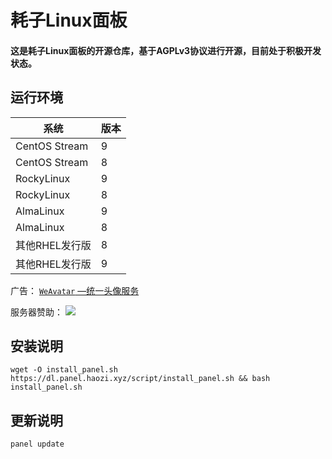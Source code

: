 耗子Linux面板
===============

#### 这是耗子Linux面板的开源仓库，基于AGPLv3协议进行开源，目前处于积极开发状态。

## 运行环境

| 系统            | 版本  |
|---------------|-----|
| CentOS Stream | 9   |
| CentOS Stream | 8   |
| RockyLinux    | 9   |
| RockyLinux    | 8   |
| AlmaLinux     | 9   |
| AlmaLinux     | 8   |
| 其他RHEL发行版     | 8   |
| 其他RHEL发行版     | 9   |

广告： [`WeAvatar` —统一头像服务](https://weavatar.com)

服务器赞助：
[![](https://img-cdn.haozi.xyz/2022/12/09/54a1b368700423a992789eca4af8b7e2.jpg)](http://www.ddunyun.com/aff/PNYAXMKI)
## 安装说明

```shell
wget -O install_panel.sh https://dl.panel.haozi.xyz/script/install_panel.sh && bash install_panel.sh
```

## 更新说明

```shell
panel update
```
